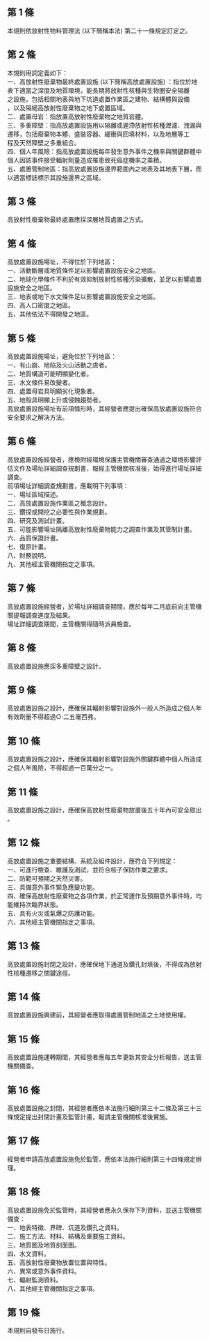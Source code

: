 第 1 條
-------
本規則依放射性物料管理法 (以下簡稱本法) 第二十一條規定訂定之。

第 2 條
-------
本規則用詞定義如下：  
一、高放射性廢棄物最終處置設施 (以下簡稱高放處置設施) ：指位於地  
    表下適當之深度及地質環境，能長期將放射性核種與生物圈安全隔離  
    之設施，包括相關地表與地下坑道處置作業區之建物、結構體與設備  
    ，以及隔絕高放射性廢棄物之地下處置區域。  
二、處置母岩：指放置高放射性廢棄物之地質岩體。  
三、多重障壁：指高放處置設施用以隔離或遲滯放射性核種瀝濾、洩漏與  
    遷移，包括廢棄物本體、盛裝容器、緩衝與回填材料，以及地層等工  
    程及天然障壁之多重組合。  
四、個人年風險：指高放處置設施每年發生意外事件之機率與關鍵群體中  
    個人因該事件接受輻射劑量造成罹患致死癌症機率之乘積。  
五、處置管制地區：指高放處置設施邊界範圍內之地表及其地表下層，而  
    以適當標誌標示其設施邊界之區域。

第 3 條
-------
高放射性廢棄物最終處置應採深層地質處置之方式。

第 4 條
-------
高放處置設施場址，不得位於下列地區：  
一、活動斷層或地質條件足以影響處置設施安全之地區。  
二、地球化學條件不利於有效抑制放射性核種污染擴散，並足以影響處置  
    設施安全之地區。  
三、地表或地下水文條件足以影響處置設施安全之地區。  
四、高人口密度之地區。  
五、其他依法不得開發之地區。

第 5 條
-------
高放處置設施場址，避免位於下列地區：  
一、有山崩、地陷及火山活動之虞者。  
二、地質構造可能明顯變化者。  
三、水文條件易改變者。  
四、處置母岩具明顯劣化現象者。  
五、地殼具明顯上升或侵蝕趨勢者。  
高放處置設施場址有前項情形時，其經營者應提出確保高放處置設施符合  
安全要求之解決方法。

第 6 條
-------
高放處置設施經營者，應檢附經環境保護主管機關審查通過之環境影響評  
估文件及場址詳細調查規劃書，報經主管機關核准後，始得進行場址詳細  
調查。  
前項場址詳細調查規劃書，應載明下列事項：  
一、場址區域描述。  
二、高放處置設施作業區之概念設計。  
三、鑽探或開挖之必要性與作業規劃。  
四、研究及測試計畫。  
五、可能影響場址隔離高放射性廢棄物能力之調查作業及其管制計畫。  
六、品質保證計畫。  
七、復原計畫。  
八、財務說明。  
九、其他經主管機關指定之事項。

第 7 條
-------
高放處置設施經營者，於場址詳細調查期間，應於每年二月底前向主管機  
關提報調查進度及結果。  
場址詳細調查期間，主管機關得隨時派員檢查。

第 8 條
-------
高放處置設施應採多重障壁之設計。

第 9 條
-------
高放處置設施之設計，應確保其輻射影響對設施外一般人所造成之個人年  
有效劑量不得超過○‧二五毫西弗。

第 10 條
--------
高放處置設施之設計，應確保其輻射影響對設施外關鍵群體中個人所造成  
之個人年風險，不得超過一百萬分之一。

第 11 條
--------
高放處置設施之設計，應確保高放射性廢棄物放置後五十年內可安全取出  
。

第 12 條
--------
高放處置設施之重要結構、系統及組件設計，應符合下列規定：  
一、可進行檢查、維護及測試，並符合核子保防作業之要求。  
二、防範可預期之天然災害。  
三、具備意外事件緊急應變功能。  
四、確保高放射性廢棄物之各項作業，於正常運作及預期意外事件時，均  
    能維持次臨界狀態。  
五、具有火災或氣爆之防護功能。  
六、其他經主管機關指定之事項。

第 13 條
--------
高放處置設施封閉之設計，應確保地下通道及鑽孔封填後，不得成為放射  
性核種遷移之關鍵途徑。

第 14 條
--------
高放處置設施興建前，其經營者應取得處置管制地區之土地使用權。

第 15 條
--------
高放處置設施運轉期間，其經營者應每五年更新其安全分析報告，送主管  
機關備查。

第 16 條
--------
高放處置設施之封閉，其經營者應依本法施行細則第三十二條及第三十三  
條規定提出封閉計畫及監管計畫，報請主管機關核准後實施。

第 17 條
--------
經營者申請高放處置設施免於監管，應依本法施行細則第三十四條規定辦  
理。

第 18 條
--------
高放處置設施免於監管時，其經營者應永久保存下列資料，並送主管機關  
備查：  
一、地表特徵、界碑、坑道及鑽孔之資料。  
二、施工方法、材料、結構及重要施工資料。  
三、地質圖及地質剖面圖。  
四、水文資料。  
五、高放射性廢棄物放置位置與特性。  
六、異常或意外事件資料。  
七、輻射監測資料。  
八、其他經主管機關指定之事項。

第 19 條
--------
本規則自發布日施行。

